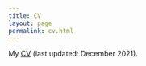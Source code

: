 ```yaml
---
title: CV
layout: page
permalink: cv.html
---
```


My [CV](assets/wikle-cv.pdf) (last updated: December 2021).
